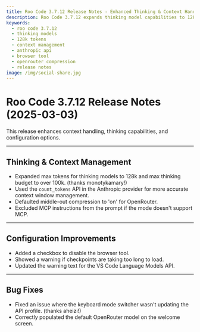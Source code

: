 ```yaml
---
title: Roo Code 3.7.12 Release Notes - Enhanced Thinking & Context Handling
description: Roo Code 3.7.12 expands thinking model capabilities to 128k tokens, improves context management with Anthropic count_tokens API, and adds browser tool controls.
keywords:
  - roo code 3.7.12
  - thinking models
  - 128k tokens
  - context management
  - anthropic api
  - browser tool
  - openrouter compression
  - release notes
image: /img/social-share.jpg
---
```


# Roo Code 3.7.12 Release Notes (2025-03-03)

This release enhances context handling, thinking capabilities, and configuration options.

---

## Thinking & Context Management

*   Expanded max tokens for thinking models to 128k and max thinking budget to over 100k. (thanks monotykamary!)
*   Used the `count_tokens` API in the Anthropic provider for more accurate context window management.
*   Defaulted middle-out compression to 'on' for OpenRouter.
*   Excluded MCP instructions from the prompt if the mode doesn't support MCP.

---

## Configuration Improvements

*   Added a checkbox to disable the browser tool.
*   Showed a warning if checkpoints are taking too long to load.
*   Updated the warning text for the VS Code Language Models API.

---

## Bug Fixes

*   Fixed an issue where the keyboard mode switcher wasn't updating the API profile. (thanks aheizi!)
*   Correctly populated the default OpenRouter model on the welcome screen.